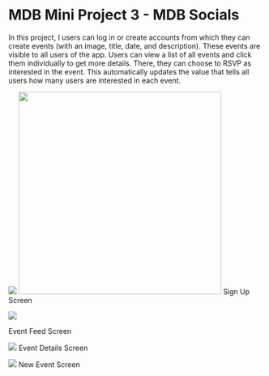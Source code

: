 # MDB Mini Project 3 - MDB Socials

In this project, I users can log in or create accounts from which they can create events (with an image, title, date, and description). These events are visible to all users of the app. Users can view a list of all events and click them individually to get more details. There, they can choose to RSVP as interested in the event. This automatically updates the value that tells all users how many users are interested in each event.

![](screenshots/signUpScreen.png)
<img src="screenshots/signUpScreen.png" alt="" width="400px">
Sign Up Screen

![](screenshots/eventListScreen.png)

Event Feed Screen

![](screenshots/detailScreen.png)
Event Details Screen

![](screenshots/createEventScreen.png)
New Event Screen

